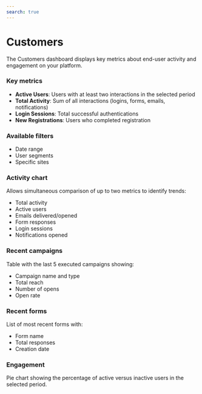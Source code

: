 ```yaml
---
search: true
---
```


# Customers

The Customers dashboard displays key metrics about end-user activity and engagement on your platform.

### Key metrics

- **Active Users**: Users with at least two interactions in the selected period
- **Total Activity**: Sum of all interactions (logins, forms, emails, notifications)
- **Login Sessions**: Total successful authentications
- **New Registrations**: Users who completed registration

### Available filters

- Date range
- User segments
- Specific sites

### Activity chart

Allows simultaneous comparison of up to two metrics to identify trends:
- Total activity
- Active users
- Emails delivered/opened
- Form responses
- Login sessions
- Notifications opened

### Recent campaigns

Table with the last 5 executed campaigns showing:
- Campaign name and type
- Total reach
- Number of opens
- Open rate

### Recent forms

List of most recent forms with:
- Form name
- Total responses
- Creation date

### Engagement

Pie chart showing the percentage of active versus inactive users in the selected period.